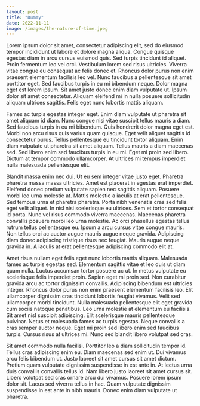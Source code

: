 ```yaml
---
layout: post
title: "Dummy"
date: 2022-11-11
image: /images/the-nature-of-time.jpeg
---
```


Lorem ipsum dolor sit amet, consectetur adipiscing elit, sed do eiusmod tempor incididunt ut labore et dolore magna aliqua. Congue quisque egestas diam in arcu cursus euismod quis. Sed turpis tincidunt id aliquet. Proin fermentum leo vel orci. Vestibulum lorem sed risus ultricies. Viverra vitae congue eu consequat ac felis donec et. Rhoncus dolor purus non enim praesent elementum facilisis leo vel. Nunc faucibus a pellentesque sit amet porttitor eget. Sed faucibus turpis in eu mi bibendum neque. Dolor magna eget est lorem ipsum. Sit amet justo donec enim diam vulputate ut. Ipsum dolor sit amet consectetur. Aliquam eleifend mi in nulla posuere sollicitudin aliquam ultrices sagittis. Felis eget nunc lobortis mattis aliquam.

Fames ac turpis egestas integer eget. Enim diam vulputate ut pharetra sit amet aliquam id diam. Nunc congue nisi vitae suscipit tellus mauris a diam. Sed faucibus turpis in eu mi bibendum. Quis hendrerit dolor magna eget est. Morbi non arcu risus quis varius quam quisque. Eget velit aliquet sagittis id consectetur purus. Tellus pellentesque eu tincidunt tortor aliquam. Enim diam vulputate ut pharetra sit amet aliquam. Tellus mauris a diam maecenas sed. Sed libero enim sed faucibus turpis in eu mi. Eget mi proin sed libero. Dictum at tempor commodo ullamcorper. At ultrices mi tempus imperdiet nulla malesuada pellentesque elit.

Blandit massa enim nec dui. Ut eu sem integer vitae justo eget. Pharetra pharetra massa massa ultricies. Amet est placerat in egestas erat imperdiet. Eleifend donec pretium vulputate sapien nec sagittis aliquam. Posuere morbi leo urna molestie at. Mattis molestie a iaculis at erat pellentesque. Sed tempus urna et pharetra pharetra. Porta nibh venenatis cras sed felis eget velit aliquet. In nisl nisi scelerisque eu ultrices. Sem et tortor consequat id porta. Nunc vel risus commodo viverra maecenas. Maecenas pharetra convallis posuere morbi leo urna molestie. Ac orci phasellus egestas tellus rutrum tellus pellentesque eu. Ipsum a arcu cursus vitae congue mauris. Non tellus orci ac auctor augue mauris augue neque gravida. Adipiscing diam donec adipiscing tristique risus nec feugiat. Mauris augue neque gravida in. A iaculis at erat pellentesque adipiscing commodo elit at.

Amet risus nullam eget felis eget nunc lobortis mattis aliquam. Malesuada fames ac turpis egestas sed. Elementum sagittis vitae et leo duis ut diam quam nulla. Luctus accumsan tortor posuere ac ut. In metus vulputate eu scelerisque felis imperdiet proin. Sapien eget mi proin sed. Non curabitur gravida arcu ac tortor dignissim convallis. Adipiscing bibendum est ultricies integer. Rhoncus dolor purus non enim praesent elementum facilisis leo. Elit ullamcorper dignissim cras tincidunt lobortis feugiat vivamus. Velit sed ullamcorper morbi tincidunt. Nulla malesuada pellentesque elit eget gravida cum sociis natoque penatibus. Leo urna molestie at elementum eu facilisis. Sit amet nisl suscipit adipiscing. Elit scelerisque mauris pellentesque pulvinar. Netus et malesuada fames ac turpis egestas. Neque convallis a cras semper auctor neque. Eget mi proin sed libero enim sed faucibus turpis. Cursus risus at ultrices mi. Nunc sed blandit libero volutpat sed cras.

Sit amet commodo nulla facilisi. Porttitor leo a diam sollicitudin tempor id. Tellus cras adipiscing enim eu. Diam maecenas sed enim ut. Dui vivamus arcu felis bibendum ut. Justo laoreet sit amet cursus sit amet dictum. Pretium quam vulputate dignissim suspendisse in est ante in. At lectus urna duis convallis convallis tellus id. Nam libero justo laoreet sit amet cursus sit. Libero volutpat sed cras ornare arcu dui vivamus. Posuere lorem ipsum dolor sit. Lacus sed viverra tellus in hac. Quam vulputate dignissim suspendisse in est ante in nibh mauris. Donec enim diam vulputate ut pharetra.
